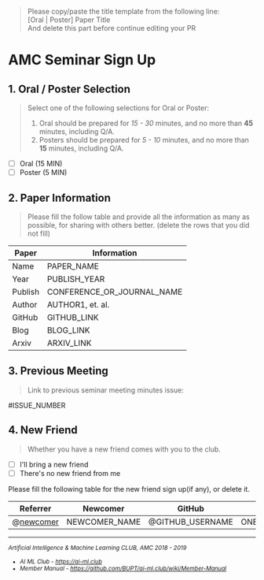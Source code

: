 > Please copy/paste the title template from the following line:  
> [Oral | Poster] Paper Title  
> And delete this part before continue editing your PR

# AMC Seminar Sign Up

## 1. Oral / Poster Selection

> Select one of the following selections for Oral or Poster:
>
> 1. Oral should be prepared for _15 - 30_ minutes, and no more than **45** minutes, including Q/A.
> 1. Posters should be prepared for _5 - 10_ minutes, and no more than **15** minutes, including Q/A.

- [ ] Oral (15 MIN)
- [ ] Poster (5 MIN)

## 2. Paper Information

> Please fill the follow table and provide all the information as many as possible, for sharing with others better. (delete the rows that you did not fill)

| Paper | Information |
| --- | --- |
| Name | PAPER_NAME |
| Year | PUBLISH_YEAR |
| Publish | CONFERENCE_OR_JOURNAL_NAME |
| Author | AUTHOR1, et. al. |
| GitHub | GITHUB_LINK |
| Blog | BLOG_LINK |
| Arxiv | ARXIV_LINK |

## 3. Previous Meeting

> Link to previous seminar meeting minutes issue:

#ISSUE_NUMBER

## 4. New Friend

> Whether you have a new friend comes with you to the club.

- [ ] I'll bring a new friend
- [ ] There's no new friend from me

Please fill the following table for the new friend sign up(if any), or delete it.

| Referrer | Newcomer | GitHub | Bio |
| -------- | -------- | ------ | --- |
| @[newcomer](https://github.com/newcomer) | NEWCOMER_NAME | @GITHUB_USERNAME | ONE_SENTENCE_BIOGRAPHY |

----------------
<small>
<i>Artificial Intelligence & Machine Learning CLUB, AMC 2018 - 2019
<ul>
<li>AI ML Club - <a href="https://ai-ml.club">https://ai-ml.club</a></li>
<li>Member Manual - <a href="https://ai-ml.club">https://github.com/BUPT/ai-ml.club/wiki/Member-Manual</a></li>
</i>
</small>
